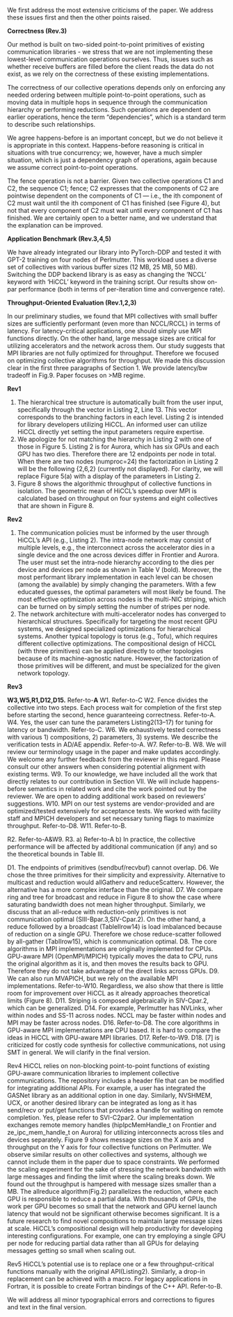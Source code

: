 We first address the most extensive criticisms of the paper.  We address these issues first and then the other points raised.

**Correctness (Rev.3)**

Our method is built on two-sided point-to-point primitives of existing communication libraries - we stress that we are not implementing these lowest-level communication operations ourselves. Thus, issues such as whether receive buffers are filled before the client reads the data do not exist, as we rely on the correctness of these existing implementations.

The correctness of our collective operations depends only on enforcing any needed ordering between multiple point-to-point operations, such as moving data in multiple hops in sequence through the communication hierarchy or performing reductions.  Such operations are dependent on earlier operations, hence the term “dependencies”, which is a standard term to describe such relationships.

We agree happens-before is an important concept, but we do not believe it is appropriate in this context.  Happens-before reasoning is critical in situations with true concurrency; we, however, have a much simpler situation, which is just a dependency graph of operations, again because we assume correct point-to-point operations.

The fence operation is not a barrier. Given two collective operations C1 and C2, the sequence C1; fence; C2 expresses that the components of C2 are pointwise dependent on the components of C1 — i.e., the ith component of C2 must wait until the ith component of C1 has finished (see Figure 4), but not that every component of C2 must wait until every component of C1 has finished. We are certainly open to a better name, and we understand that the explanation can be improved.

**Application Benchmark (Rev.3,4,5)**

We have already integrated our library into PyTorch-DDP and tested it with GPT-2 training on four nodes of Perlmutter. This workload uses a diverse set of collectives with various buffer sizes (12 MB, 25 MB, 50 MB). Switching the DDP backend library is as easy as changing the ‘NCCL’ keyword with ‘HiCCL’ keyword in the training script. Our results show on-par performance (both in terms of per-iteration time and convergence rate).

**Throughput-Oriented Evaluation (Rev.1,2,3)**

In our preliminary studies, we found that MPI collectives with small buffer sizes are sufficiently performant (even more than NCCL/RCCL) in terms of latency. For latency-critical applications, one should simply use MPI functions directly. On the other hand, large message sizes are critical for utilizing accelerators and the network across them. Our study suggests that MPI libraries are not fully optimized for throughput. Therefore we focused on optimizing collective algorithms for throughput. We made this discussion clear in the first three paragraphs of Section 1. We provide latency/bw tradeoff in Fig.9. Paper focuses on >MB regime.

**Rev1**

1) The hierarchical tree structure is automatically built from the user input, specifically through the vector in Listing 2, Line 13. This vector corresponds to the branching factors in each level. Listing 2 is intended for library developers utilizing HiCCL. An informed user can utilize HiCCL directly yet setting the input parameters require expertise.
2) We apologize for not matching the hierarchy in Listing 2 with one of those in Figure 5. Listing 2 is for Aurora, which has six GPUs and each GPU has two dies. Therefore there are 12 endpoints per node in total. When there are two nodes (numproc=24) the factorization in Listing 2 will be the following {2,6,2} (currently not displayed). For clarity, we will replace Figure 5(a) with a display of the parameters in Listing 2.
3) Figure 8 shows the algorithmic throughput of collective functions in isolation.
The geometric mean of HiCCL’s speedup over MPI is calculated based on throughput on four systems and eight collectives that are shown in Figure 8.

**Rev2**

1) The communication policies must be informed by the user through HiCCL’s API (e.g., Listing 2). The intra-node network may consist of multiple levels, e.g., the interconnect across the accelerator dies in a single device and the one across devices differ in Frontier and Aurora. The user must set the intra-node hierarchy according to the dies per device and devices per node as shown in Table V (bold). Moreover, the most performant library implementation in each level can be chosen (among the available) by simply changing the parameters. With a few educated guesses, the optimal parameters will most likely be found. The most effective optimization across nodes is the multi-NIC striping, which can be turned on by simply setting the number of stripes per node.
2) The network architecture with multi-accelerator nodes has converged to hierarchical structures. Specifically for targeting the most recent GPU systems, we designed specialized optimizations for hierarchical systems. Another typical topology is torus (e.g., Tofu), which requires different collective optimizations. The compositional design of HiCCL (with three primitives) can be applied directly to other topologies because of its machine-agnostic nature. However, the factorization of those primitives will be different, and must be specialized for the given network topology.

**Rev3**

**W3,W5,R1,D12,D15.** Refer-to-**A**
W1. Refer-to-C
W2. Fence divides the collective into two steps. Each process wait for completion of the first step before starting the second, hence guaranteeing correctness. Refer-to-A.
W4. Yes, the user can tune the parameters Listing2(13–17) for tuning for latency or bandwidth. Refer-to-C.
W6. We exhaustively tested correctness with various 1) compositions, 2) parameters, 3) systems. We describe the verification tests in AD/AE appendix. Refer-to-A.
W7. Refer-to-B.
W8. We will review our terminology usage in the paper and make updates accordingly. We welcome any further feedback from the reviewer in this regard. Please consult our other answers when considering potential alignment with existing terms.
W9. To our knowledge, we have included all the work that directly relates to our contribution in Section VII. We will include happens-before semantics in related work and cite the work pointed out by the reviewer. We are open to adding additional work based on reviewers’ suggestions.
W10. MPI on our test systems are vendor-provided and are optimized/tested extensively for acceptance tests. We worked with facility staff and MPICH developers and set necessary tuning flags to maximize throughput. Refer-to-D8.
W11. Refer-to-B.

R2. Refer-to-A&W9.
R3. a) Refer-to-A b) In practice, the collective performance will be affected by additional communication (if any) and so the theoretical bounds in Table III.

D1. The endpoints of primitives (sendbuf/recvbuf) cannot overlap.
D6. We chose the three primitives for their simplicity and expressivity. Alternative to multicast and reduction would allGatherv and reduceScatterv. However, the alternative has a more complex interface than the original.
D7. We compare ring and tree for broadcast and reduce in Figure 8 to show the case where saturating bandwidth does not mean higher throughput. Similarly, we discuss that an all-reduce with reduction-only primitives is not communication optimal (SIII-Bpar.3,SIV-Cpar.2). On the other hand, a reduce followed by a broadcast (TableIIrow14) is load imbalanced because of reduction on a single GPU. Therefore we chose reduce-scatter followed by all-gather (TabIIrow15), which is communication optimal.
D8. The core algorithms in MPI implementations are originally implemented for CPUs. GPU-aware MPI (OpenMPI/MPICH) typically moves the data to CPU, runs the original algorithm as it is, and then moves the results back to GPU. Therefore they do not take advantage of the direct links across GPUs.
D9. We can also run MVAPICH, but we rely on the available MPI implementations. Refer-to-W10. Regardless, we also show that there is little room for improvement over HiCCL as it already approaches theoretical limits (Figure 8). 
D11. Striping is composed algebraically in SIV-Cpar.2, which can be generalized.
D14. For example, Perlmutter has NVLinks, wher within nodes and SS-11 across nodes. NCCL may be faster within nodes and MPI may be faster across nodes.
D16. Refer-to-D8. The core algorithms in GPU-aware MPI implementations are CPU based. It is hard to compare the ideas in HiCCL with GPU-aware MPI libraries.
D17. Refer-to-W9.
D18. [7] is criticized for costly code synthesis for collective communications, not using SMT in general. We will clarify in the final version.

Rev4
HiCCL relies on non-blocking point-to-point functions of existing GPU-aware communication libraries to implement collective communications. The repository includes a header file that can be modified for integrating additional APIs. For example, a user has integrated the GASNet library as an additional option in one day. Similarly, NVSHMEM, UCX, or another desired library can be integrated as long as it has send/recv or put/get functions that provides a handle for waiting on remote completion.
Yes, please refer to SVI-C2par2. Our implementation exchanges remote memory handles (hipIpcMemHandle_t on Frontier and ze_ipc_mem_handle_t on Aurora) for utilizing interconnects across tiles and devices separately.
Figure 9 shows message sizes on the X axis and throughput on the Y axis for four collective functions on Perlmutter. We observe similar results on other collectives and systems, although we cannot include them in the paper due to space constraints.
We performed the scaling experiment for the sake of stressing the network bandwidth with large messages and finding the limit where the scaling breaks down. We found out the throughput is hampered with message sizes smaller than a MB.
The allreduce algorithm(Fig.2) parallelizes the reduction, where each GPU is responsible to reduce a partial data. With thousands of GPUs, the work per GPU becomes so small that the network and GPU kernel launch latency that would not be significant otherwise becomes significant. It is a future research to find novel compositions to maintain large message sizes at scale. HiCCL’s compositional design will help productivity for developing interesting configurations. For example, one can try employing a single GPU per node for reducing partial data rather than all GPUs for delaying messages getting so small when scaling out.

Rev5
HiCCL’s potential use is to replace one or a few throughput-critical functions manually with the original API(Listing2). Similarly, a drop-in replacement can be achieved with a macro. For legacy applications in Fortran, it is possible to create Fortran bindings of the C++ API.
Refer-to-B.

We will address all minor typographical errors and corrections to figures and text in the final version.
